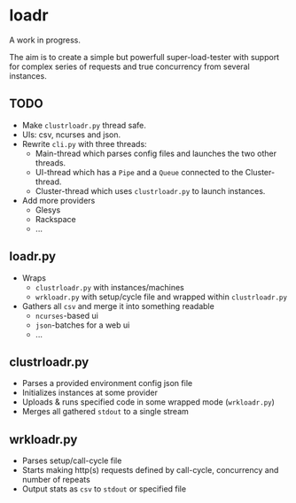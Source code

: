 loadr
=====

A work in progress.

The aim is to create a simple but powerfull super-load-tester with support for
complex series of requests and true concurrency from several instances.

TODO
----

* Make `clustrloadr.py` thread safe.
* UIs: csv, ncurses and json.
* Rewrite `cli.py` with three threads:
	- Main-thread which parses config files and launches the two other threads.
	- UI-thread which has a `Pipe` and a `Queue` connected to the
	  Cluster-thread.
	- Cluster-thread which uses `clustrloadr.py` to launch instances.
* Add more providers
	- Glesys
	- Rackspace
	- ...

loadr.py
--------

* Wraps
	- `clustrloadr.py` with instances/machines
	- `wrkloadr.py` with setup/cycle file and wrapped within `clustrloadr.py`
* Gathers all `csv` and merge it into something readable
	- `ncurses`-based ui
	- `json`-batches for a web ui
	- ...

clustrloadr.py
--------------

* Parses a provided environment config json file
* Initializes instances at some provider
* Uploads & runs specified code in some wrapped mode (`wrkloadr.py`)
* Merges all gathered `stdout` to a single stream

wrkloadr.py
-----------

* Parses setup/call-cycle file
* Starts making http(s) requests defined by call-cycle, concurrency and number of repeats
* Output stats as `csv` to `stdout` or specified file
